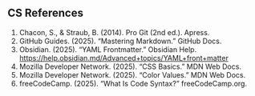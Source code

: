 ## CS References

1. Chacon, S., & Straub, B. (2014). Pro Git (2nd ed.). Apress.  
2. GitHub Guides. (2025). “Mastering Markdown.” GitHub Docs.
3. Obsidian. (2025). “YAML Frontmatter.” Obsidian Help. https://help.obsidian.md/Advanced+topics/YAML+front+matter 
4. Mozilla Developer Network. (2025). “CSS Basics.” MDN Web Docs. 
5. Mozilla Developer Network. (2025). “Color Values.” MDN Web Docs.
6. freeCodeCamp. (2025). “What Is Code Syntax?” freeCodeCamp.org.
